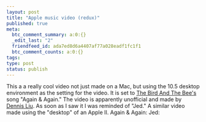 ```yaml
---
layout: post
title: "Apple music video (redux)"
published: true
meta:
  btc_comment_summary: a:0:{}
  _edit_last: "2"
  friendfeed_id: ada7ed8d6a4407af77a028eadf1fc1f1
  btc_comment_counts: a:0:{}
tags:
type: post
status: publish
---
```

This a a really cool video not just made on a Mac, but using the 10.5 desktop environment as the setting for the video. It is set to [The Bird And The Bee's](http://www.thebirdandthebee.com/) song "Again & Again." The video is apparently unofficial and made by [Dennis Liu](http://www.dennisaliu.com/). As soon as I saw it I was reminded of "Jed." A similar video made using the "desktop" of an Apple II. Again & Again:  Jed:

